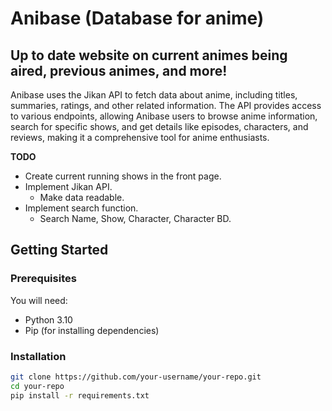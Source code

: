 # Anibase (Database for anime)

## Up to date website on current animes being aired, previous animes, and more!

Anibase uses the Jikan API to fetch data about anime, including titles, summaries, ratings, and other related information. The API provides access to various endpoints, allowing Anibase users to browse anime information, search for specific shows, and get details like episodes, characters, and reviews, making it a comprehensive tool for anime enthusiasts.

**TODO**
- Create current running shows in the front page.
- Implement Jikan API.
  - Make data readable.
- Implement search function.
  - Search Name, Show, Character, Character BD.

## Getting Started

### Prerequisites
You will need:
- Python 3.10
- Pip (for installing dependencies)

### Installation
```bash
git clone https://github.com/your-username/your-repo.git
cd your-repo
pip install -r requirements.txt
